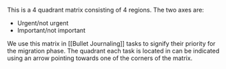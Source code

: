 This is a 4 quadrant matrix consisting of 4 regions. The two axes are:

- Urgent/not urgent
- Important/not important

We use this matrix in [[Bullet Journaling]] tasks to signify their priority for the migration phase. The quadrant each task is located in can be indicated using an arrow pointing towards one of the corners of the matrix.